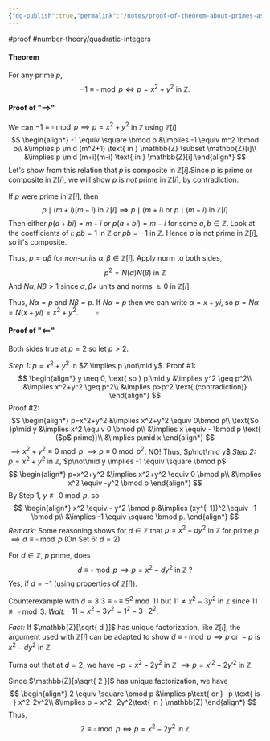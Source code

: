 ```yaml
---
{"dg-publish":true,"permalink":"/notes/proof-of-theorem-about-primes-as-sums-of-squares/"}
---
```


#proof #number-theory/quadratic-integers 

#### Theorem
For any prime $p$,
$$
-1 \equiv \square \bmod p \iff p = x^2+y^2 \text{ in } \mathbb{Z}.
$$

#### Proof of "$\implies$"
We can $-1 \equiv \square \bmod p \implies p=x^2+y^2$ in $\mathbb{Z}$ using $\mathbb{Z}[i]$
$$
\begin{align*}
-1 \equiv \square \bmod p &\implies -1 \equiv m^2 \bmod p\\
&\implies p \mid (m^2+1) \text{ in } \mathbb{Z} \subset \mathbb{Z}[i]\\
&\implies p \mid (m+i)(m-i) \text{ in } \mathbb{Z}[i]
\end{align*}
$$
Let's show from this relation that $p$ is composite in $\mathbb{Z}[i]$.Since $p$ is prime or composite in $\mathbb{Z}[i]$, we will show $p$ is *not* prime in $\mathbb{Z}[i]$, by contradiction.

If $p$ were prime in $\mathbb{Z}[i]$, then 
$$
p\mid (m+i)(m-i) \text{ in } \mathbb{Z}[i] \implies p \mid (m+i) \text{ or } p \mid (m-i) \text{ in } \mathbb{Z}[i]
$$
Then either $p(a+bi) = m+i$ or $p(a+bi)=m-i$ for some $a,b \in \mathbb{Z}$. Look at the coefficients of $i$: $pb=1$ in $\mathbb{Z}$ or $pb=-1$ in $\mathbb{Z}$. Hence $p$ is not prime in $\mathbb{Z}[i]$, so it's composite.

Thus, $p=\alpha \beta$ for *non-units* $\alpha,\beta \in \mathbb{Z}[i]$. Apply norm to both sides,
$$
p^2 = N(\alpha)N(\beta) \text{ in } \mathbb{Z}
$$
And $N\alpha,N\beta >1$ since $\alpha,\beta \neq$ units and norms $\geq 0$ in $\mathbb{Z}[i]$.

Thus, $N\alpha =p$ and $N\beta = p$. If $N\alpha=p$ then we can write $\alpha = x+yi$, so $p=N\alpha=N(x+yi)=x^2+y^2$. $\qquad \square$

#### Proof of "$\impliedby$"
Both sides true at $p=2$ so let $p>2$.

*Step 1:* $p =x^2+y^2$ in $Z \implies p \not\mid y$.
	Proof #1:
	$$
	\begin{align*}
	y \neq 0, \text{ so } p \mid y &\implies y^2 \geq p^2\\
	&\implies x^2+y^2 \geq p^2\\
	&\implies p>p^2 \text{ (contradiction)}
	\end{align*}
	$$
	Proof #2:
	$$
	\begin{align*}
	p=x^2+y^2 &\implies x^2+y^2 \equiv 0\bmod p\\
	\text{So }p\mid y &\implies x^2 \equiv 0 \bmod p\\
	&\implies x \equiv - \bmod p \text{ ($p$ prime)}\\
	&\implies p\mid x
	\end{align*}
	$$
	$\implies x^2+y^2 \equiv 0 \bmod p$ 
	$\implies p \equiv 0 \bmod p^2$: NO! Thus, $p\not\mid y$
*Step 2:* $p=x^2+y^2$ in $\mathbb{Z}$, $p\not\mid y \implies -1 \equiv \square \bmod p$
$$
\begin{align*}
p=x^2+y^2 &\implies x^2+y^2 \equiv 0 \bmod p\\
&\implies x^2 \equiv -y^2 \bmod p
\end{align*}
$$
By Step 1, $y \not\equiv 0 \bmod p$, so 
$$
\begin{align*}
x^2 \equiv - y^2 \bmod p &\implies (xy^{-1})^2 \equiv -1 \bmod p\\
&\implies -1 \equiv \square \bmod p.
\end{align*}
$$
*Remark:* Some reasoning shows for $d\in \mathbb{Z}$ that $p=x^2-dy^2$ in $\mathbb{Z}$ for prime $p$ $\implies d\equiv \square \bmod p$ (On Set 6: $d=2$)

For $d\in \mathbb{Z}$, $p$ prime, does 
$$
d\equiv \square \bmod p \implies p = x^2-dy^2 \text{ in } \mathbb{Z} \text{ ?}
$$
Yes, if $d=-1$ (using properties of $\mathbb{Z}[i]$). 

Counterexample with $d=3$
	$3\equiv \square \equiv 5^2 \bmod 11$ but $11 \neq x^2-3y^2$ in $\mathbb{Z}$ since $11\not\equiv \square \bmod 3$.
	*Wait:* $-11=x^2-3y^2 = 1^2-3 \cdot 2^2$.

*Fact:* If $\mathbb{Z}[\sqrt{ d }]$ has unique factorization, like $\mathbb{Z}[i]$, the argument used with $\mathbb{Z}[i]$ can be adapted to show $d\equiv \square \bmod p \implies p\text{ or }-p\text{ is } x^2-dy^2\text{ in } \mathbb{Z}$.

Turns out that at $d=2$, we have $-p=x^2-2y^2$ in $\mathbb{Z}$ $\implies p = x'^2-2y'^2$ in $\mathbb{Z}$.

Since $\mathbb{Z}[s\sqrt{ 2 }]$ has unique factorization, we have
$$
\begin{align*}
2 \equiv \square \bmod p &\implies p\text{ or } -p \text{ is } x^2-2y^2\\
&\implies p = x^2 -2y^2\text{ in } \mathbb{Z}
\end{align*}
$$
Thus, 
$$
2\equiv \square \bmod p \iff p =x^2 -2y^2 \text{ in } \mathbb{Z}
$$
